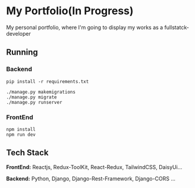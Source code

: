 # My Portfolio(In Progress)

My personal portfolio, where I'm going to display my works as a fullstatck-developer

## Running

### Backend

    pip install -r requirements.txt

    ./manage.py makemigrations
    ./manage.py migrate
    ./manage.py runserver

### FrontEnd

    npm install
    npm run dev

## Tech Stack

**FrontEnd:** Reactjs, Redux-ToolKit, React-Redux, TailwindCSS, DaisyUi...

**Backend:** Python, Django, Django-Rest-Framework, Django-CORS ...
